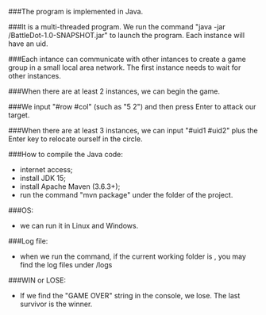 ###The program is implemented in Java.

###It is a multi-threaded program. We run the command "java -jar <path>/BattleDot-1.0-SNAPSHOT.jar" to launch the program. Each instance will have an uid.

###Each intance can communicate with other intances to create a game group in a small local area network. The first instance needs to wait for other instances.

###When there are at least 2 instances, we can begin the game.

###We input "#row #col" (such as "5 2") and then press Enter to attack our target.

###When there are at least 3 instances, we can input "#uid1 #uid2" plus the Enter key to relocate ourself in the circle.


###How to compile the Java code:
* internet access;
* install JDK 15;
* install Apache Maven (3.6.3+);
* run the command "mvn package" under the folder of the project.


###OS:
* we can run it in Linux and Windows.


###Log file:
* when we run the command, if the current working folder is <current working folder>, you may find the log files under <current working folder>/logs


###WIN or LOSE:
* If we find the "GAME OVER" string in the console, we lose. The last survivor is the winner.